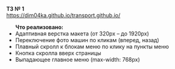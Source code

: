 <b>ТЗ № 1</b><br>
https://dim04ka.github.io/transport.github.io/

<ul><b>Что реализовано:</b>
  <li>	Адаптивная верстка макета (от 320px  –  до 1920px) </li>
  <li>	Переключение фото машин по кликам (вперед, назад)</li>
  <li>	Плавный скролл к блокам меню по клику на пункты меню</li>
  <li>	Кнопка скролла вверх страницы</li>
  <li>	Выпадающее главное меню (max-width: 768px)</li>
<ul>


